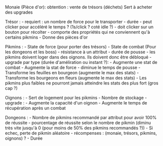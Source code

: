 Monaie (Pièce d'or):
    obtention : vente de trésors (déchets)
    Sert à acheter des upgrades

Trésor :
    - requiert : un nombre de force pour le transporter
    - durée
    - peut clicker pour accéléré le temps ? (1s/click ? coté idle ?)
    - doit clicker sur un bouton pour récolter
    - comporte des propriétés qui ne conviennent qu'à certains pikmins
    - Donne des pièces d'or


Pikmins :
    - State de force (pour porter des trésors)
    - State de combat (Pour les dongeons et les boss)
    - résistance à un attribut
    - durée de pousse
    - les pikmins doivent loger dans des oignons. Ils doivent donc être débloqué
    - upgrade par type (durée d'améliration ou instant ?):
        - Augmente une stat de combat
        - Augmente la stat de force 
        - diminue le temps de pousse
        - Transforme les feuilles en bourgeon (augmente le max des stats)
        - Transforme les bourgeons en fleurs (augmente le max des stats)
    - Les pikmins plus faibles ne pourront jamais atteindre les stats des plus fort (gros cap ?)

Oignons :
    - Sert de logement pour les pikmins
    - Nombre de stockage
    - upgrade :
        - Augmente la capacité d'un oignon
        - Augmente le temps de récupération après un combat

Dongeons :
    - Nombre de pikmins recommandé par attribut pour avoir 100% de réussite 
    - pourcentage de réussite selon le nombre de pikmin (diminu très vite jusqu'à 0 (pour moins de 50% des pikmins recommandés ?))
        - Si echec, perte de pikmin aléatoire
    - récompenses : (monaie, trésors, pikmins, oignons) ?
    - Durée